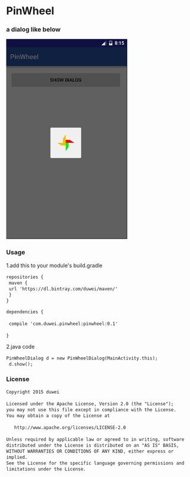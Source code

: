 # PinWheel

### a dialog like below

![](https://github.com/codingWang/PinWheel/blob/master/gif/pinwheel.gif)


### Usage
1.add this to your module's build.gradle
```
repositories {
 maven {
 url 'https://dl.bintray.com/duwei/maven/'
 }
}

```

```
dependencies {

 compile 'com.duwei.pinwheel:pinwheel:0.1'
 
}
```
2.java code
```
PinWheelDialog d = new PinWheelDialog(MainActivity.this);
 d.show();
```


### License

```
Copyright 2015 duwei

Licensed under the Apache License, Version 2.0 (the "License");
you may not use this file except in compliance with the License.
You may obtain a copy of the License at

   http://www.apache.org/licenses/LICENSE-2.0

Unless required by applicable law or agreed to in writing, software
distributed under the License is distributed on an "AS IS" BASIS,
WITHOUT WARRANTIES OR CONDITIONS OF ANY KIND, either express or implied.
See the License for the specific language governing permissions and
limitations under the License.
```
